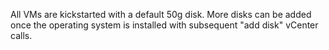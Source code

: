 All VMs are kickstarted with a default 50g disk. More disks can be added once the operating system is installed with subsequent "add disk" vCenter calls.